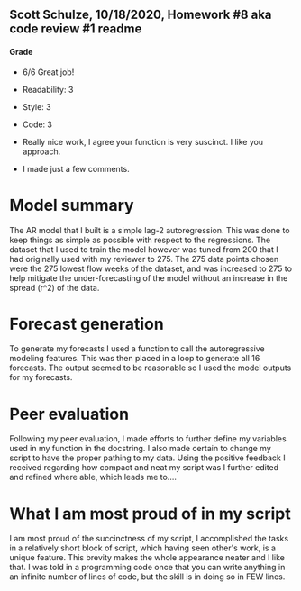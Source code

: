 ## Scott Schulze, 10/18/2020, Homework #8 aka code review #1 readme

#### Grade 
 - 6/6  Great  job!
 - Readability: 3
 - Style: 3 
 - Code: 3

 - Really nice work, I  agree your function is very suscinct. I like you approach. 
 - I made just a few comments. 
 

# Model summary

The AR model that I built is a simple lag-2 autoregression. This was done to keep things as simple as possible with respect to the regressions. The dataset that I used to train the model however was tuned from 200 that I had originally used with my reviewer to 275. The 275 data points chosen were the 275 lowest flow weeks of the dataset, and was increased to 275 to help mitigate the under-forecasting of the model without an increase in the spread (r^2) of the data.

# Forecast generation

To generate my forecasts I used a function to call the autoregressive modeling features. This was then placed in a loop to generate all 16 forecasts. The output seemed to be reasonable so I used the model outputs for my forecasts.

# Peer evaluation

Following my peer evaluation, I made efforts to further define my variables used in my function in the docstring. I also made certain to change my script to have the proper pathing to my data. Using the positive feedback I received regarding how compact and neat my script was I further edited and refined where able, which leads me to....

# What I am most proud of in my script

I am most proud of the succinctness of my script, I accomplished the tasks in a relatively short block of script, which having seen other's work, is a unique feature. This brevity makes the whole appearance neater and I like that. I was told in a programming code once that you can write anything in an infinite number of lines of code, but the skill is in doing so in FEW lines.
